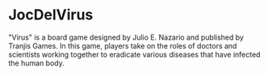 # JocDelVirus
"Virus" is a board game designed by Julio E. Nazario and published by Tranjis Games. In this game, players take on the roles of doctors and scientists working together to eradicate various diseases that have infected the human body.
